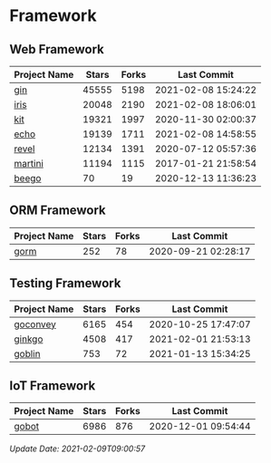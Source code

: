 # Framework

## Web Framework
| Project Name | Stars | Forks | Last Commit |
| ------------ | ----- | ----- | ----------- |
| [gin](https://github.com/gin-gonic/gin) | 45555 | 5198 | 2021-02-08 15:24:22 |
| [iris](https://github.com/kataras/iris) | 20048 | 2190 | 2021-02-08 18:06:01 |
| [kit](https://github.com/go-kit/kit) | 19321 | 1997 | 2020-11-30 02:00:37 |
| [echo](https://github.com/labstack/echo) | 19139 | 1711 | 2021-02-08 14:58:55 |
| [revel](https://github.com/revel/revel) | 12134 | 1391 | 2020-07-12 05:57:36 |
| [martini](https://github.com/go-martini/martini) | 11194 | 1115 | 2017-01-21 21:58:54 |
| [beego](https://github.com/astaxie/beego) | 70 | 19 | 2020-12-13 11:36:23 |

## ORM Framework
| Project Name | Stars | Forks | Last Commit |
| ------------ | ----- | ----- | ----------- |
| [gorm](https://github.com/jinzhu/gorm) | 252 | 78 | 2020-09-21 02:28:17 |

## Testing Framework
| Project Name | Stars | Forks | Last Commit |
| ------------ | ----- | ----- | ----------- |
| [goconvey](https://github.com/smartystreets/goconvey) | 6165 | 454 | 2020-10-25 17:47:07 |
| [ginkgo](https://github.com/onsi/ginkgo) | 4508 | 417 | 2021-02-01 21:53:13 |
| [goblin](https://github.com/franela/goblin) | 753 | 72 | 2021-01-13 15:34:25 |

## IoT Framework
| Project Name | Stars | Forks | Last Commit |
| ------------ | ----- | ----- | ----------- |
| [gobot](https://github.com/hybridgroup/gobot) | 6986 | 876 | 2020-12-01 09:54:44 |

*Update Date: 2021-02-09T09:00:57*